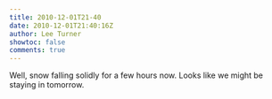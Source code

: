 ```yaml
---
title: 2010-12-01T21-40
date: 2010-12-01T21:40:16Z
author: Lee Turner
showtoc: false
comments: true
---
```


Well, snow falling solidly for a few hours now. Looks like we might be staying in tomorrow.

